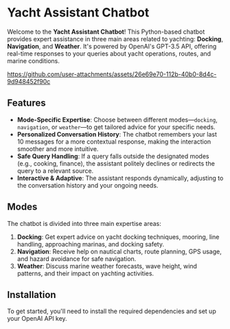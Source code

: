 # Yacht Assistant Chatbot

Welcome to the **Yacht Assistant Chatbot**! This Python-based chatbot provides expert assistance in three main areas related to yachting: **Docking**, **Navigation**, and **Weather**. It's powered by OpenAI's GPT-3.5 API, offering real-time responses to your queries about yacht operations, routes, and marine conditions.



https://github.com/user-attachments/assets/26e69e70-112b-40b0-8d4c-9d948452f90c


## Features

- **Mode-Specific Expertise**: Choose between different modes—`docking`, `navigation`, or `weather`—to get tailored advice for your specific needs.
- **Personalized Conversation History**: The chatbot remembers your last 10 messages for a more contextual response, making the interaction smoother and more intuitive.
- **Safe Query Handling**: If a query falls outside the designated modes (e.g., cooking, finance), the assistant politely declines or redirects the query to a relevant source.
- **Interactive & Adaptive**: The assistant responds dynamically, adjusting to the conversation history and your ongoing needs.

## Modes

The chatbot is divided into three main expertise areas:

1. **Docking**: Get expert advice on yacht docking techniques, mooring, line handling, approaching marinas, and docking safety. 
2. **Navigation**: Receive help on nautical charts, route planning, GPS usage, and hazard avoidance for safe navigation.
3. **Weather**: Discuss marine weather forecasts, wave height, wind patterns, and their impact on yachting activities.

## Installation

To get started, you'll need to install the required dependencies and set up your OpenAI API key.




